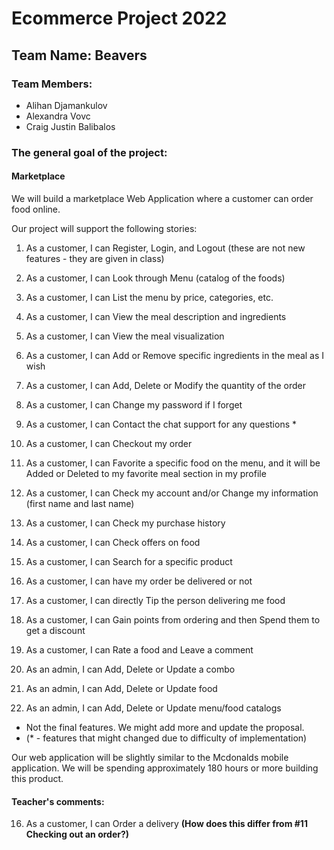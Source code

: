# Ecommerce Project 2022

## Team Name: Beavers

### Team Members:
- Alihan Djamankulov
- Alexandra Vovc
- Craig Justin Balibalos

### The general goal of the project:
#### Marketplace
We will build a marketplace Web Application where a customer can order food online.

Our project will support the following stories:
1. As a customer, I can Register, Login, and Logout (these are not new features - they are given in class)

2. As a customer, I can Look through Menu (catalog of the foods)
3. As a customer, I can List the menu by price, categories, etc.
5. As a customer, I can View the meal description and ingredients
6. As a customer, I can View the meal visualization
7. As a customer, I can Add or Remove specific ingredients in the meal as I wish
8. As a customer, I can Add, Delete or Modify the quantity of the order
9. As a customer, I can Change my password if I forget 
10. As a customer, I can Contact the chat support for any questions *
11. As a customer, I can Checkout my order
12. As a customer, I can Favorite a specific food on the menu, and it will be Added or Deleted to my favorite meal section in my profile
13. As a customer, I can Check my account and/or Change my information (first name and last name)
14. As a customer, I can Check my purchase history
15. As a customer, I can Check offers on food
16. As a customer, I can Search for a specific product
17. As a customer, I can have my order be delivered or not 
18. As a customer, I can directly Tip the person delivering me food
19. As a customer, I can Gain points from ordering and then Spend them to get a discount
20. As a customer, I can Rate a food and Leave a comment
21. As an admin, I can Add, Delete or Update a combo
22. As an admin, I can Add, Delete or Update food
23. As an admin, I can Add, Delete or Update menu/food catalogs
- Not the final features. We might add more and update the proposal.
- (* - features that might changed due to difficulty of implementation)

Our web application will be slightly similar to the Mcdonalds mobile application. 
We will be spending approximately 180 hours or more building this product.

#### Teacher's comments:
16. As a customer, I can Order a delivery **(How does this differ from #11 Checking out an order?)**
